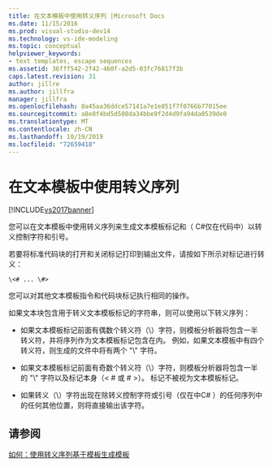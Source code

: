 ```yaml
---
title: 在文本模板中使用转义序列 |Microsoft Docs
ms.date: 11/15/2016
ms.prod: visual-studio-dev14
ms.technology: vs-ide-modeling
ms.topic: conceptual
helpviewer_keywords:
- text templates, escape sequences
ms.assetid: 36fff542-2f42-460f-a2d5-03fc76817f3b
caps.latest.revision: 31
author: jillre
ms.author: jillfra
manager: jillfra
ms.openlocfilehash: 8a45aa36ddce57141a7e1e851f7f0766b77015ee
ms.sourcegitcommit: a8e8f4bd5d508da34bbe9f2d4d9fa94da0539de0
ms.translationtype: MT
ms.contentlocale: zh-CN
ms.lasthandoff: 10/19/2019
ms.locfileid: "72659418"
---
```

# <a name="using-escape-sequences-in-text-templates"></a>在文本模板中使用转义序列
[!INCLUDE[vs2017banner](../includes/vs2017banner.md)]

您可以在文本模板中使用转义序列来生成文本模板标记和（ C#仅在代码中）以转义控制字符和引号。

 若要将标准代码块的打开和关闭标记打印到输出文件，请按如下所示对标记进行转义：

```
\<# ... \#>
```

 您可以对其他文本模板指令和代码块标记执行相同的操作。

 如果文本块包含用于转义文本模板标记的字符串，则可以使用以下转义序列：

- 如果文本模板标记前面有偶数个转义符（\\）字符，则模板分析器将包含一半转义符，并将序列作为文本模板标记包含在内。 例如，如果文本模板中有四个转义符，则生成的文件中将有两个 "\\" 字符。

- 如果文本模板标记前面有奇数个转义符（\\）字符，则模板分析器将包含一半的 "\\" 字符以及标记本身（\< # 或 # >）。 标记不被视为文本模板标记。

- 如果转义（\\）字符出现在除转义控制字符或引号（仅在中C# ）的任何序列中的任何其他位置，则将直接输出该字符。

## <a name="see-also"></a>请参阅
 [如何：使用转义序列基于模板生成模板](../modeling/how-to-generate-templates-from-templates-by-using-escape-sequences.md)

